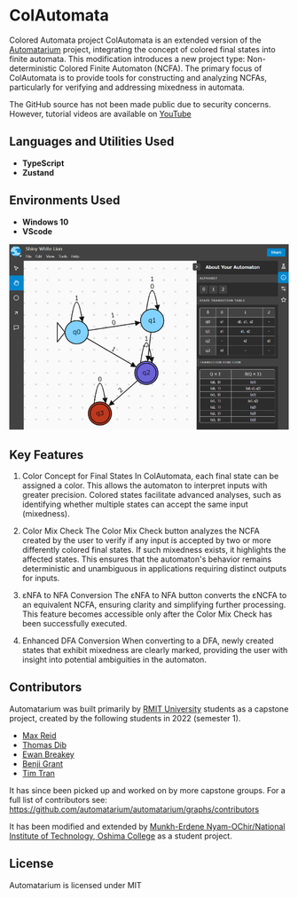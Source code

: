 # ColAutomata
Colored Automata project
ColAutomata is an extended version of the [Automatarium](https://automatarium.tdib.xyz/) project, integrating the concept of colored final states into finite automata. This modification introduces a new project type: Non-deterministic Colored Finite Automaton (NCFA). The primary focus of ColAutomata is to provide tools for constructing and analyzing NCFAs, particularly for verifying and addressing mixedness in automata.

The GitHub source has not been made public due to security concerns. However, tutorial videos are available on [YouTube](https://youtu.be/5SLq0A5yiDI?si=ZBZbX2iQt5DTlASf)

<h2>Languages and Utilities Used</h2>

- <b>TypeScript</b>
- <b>Zustand</b>

<h2>Environments Used </h2>

- <b>Windows 10</b>
- <b>VScode</b>

![Screenshot of ColAutomata editor](./screenshot.png)
## Key Features
1. Color Concept for Final States
In ColAutomata, each final state can be assigned a color. This allows the automaton to interpret inputs with greater precision. Colored states facilitate advanced analyses, such as identifying whether multiple states can accept the same input (mixedness).

2. Color Mix Check
The Color Mix Check button analyzes the NCFA created by the user to verify if any input is accepted by two or more differently colored final states. If such mixedness exists, it highlights the affected states. This ensures that the automaton's behavior remains deterministic and unambiguous in applications requiring distinct outputs for inputs.

3. εNFA to NFA Conversion
The εNFA to NFA button converts the εNCFA to an equivalent NCFA, ensuring clarity and simplifying further processing. This feature becomes accessible only after the Color Mix Check has been successfully executed.

4. Enhanced DFA Conversion
When converting to a DFA, newly created states that exhibit mixedness are clearly marked, providing the user with insight into potential ambiguities in the automaton.

## Contributors

Automatarium was built primarily by [RMIT University](https://www.rmit.edu.au/) students as a capstone project, created by the following students in 2022 (semester 1).

- [Max Reid](https://github.com/Prydeton)
- [Thomas Dib](https://github.com/tdib)
- [Ewan Breakey](https://github.com/giraugh)
- [Benji Grant](https://github.com/GRA0007)
- [Tim Tran](https://github.com/spacediscotqtt)

It has since been picked up and worked on by more capstone groups.
For a full list of contributors see: https://github.com/automatarium/automatarium/graphs/contributors

It has been modified and extended by [Munkh-Erdene Nyam-OChir/National Institute of Technology, Oshima College](https://www.oshima-k.ac.jp/) as a student project.


## License

Automatarium is licensed under MIT
